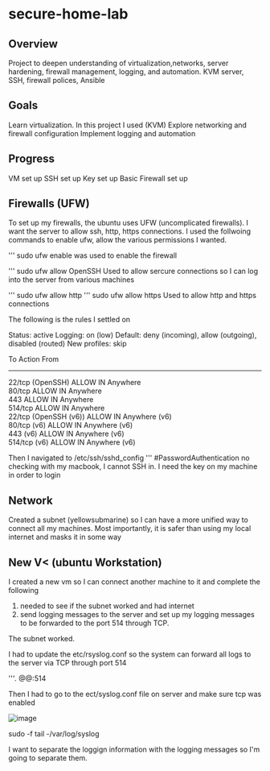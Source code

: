 # secure-home-lab

## Overview
Project to deepen understanding of virtualization,networks, server hardening, firewall management, logging, and automation. KVM server, SSH, firewall polices, Ansible

## Goals
Learn virtualization. In this project I used (KVM)
Explore networking and firewall configuration
Implement logging and automation

## Progress
VM set up
SSH set up
Key set up
Basic Firewall set up


## Firewalls (UFW)
To set up my firewalls, the ubuntu uses UFW (uncomplicated firewalls).
I want the server to allow ssh, http, https connections. I used the follwoing commands to enable ufw, allow the various permissions I wanted.

''' sudo ufw enable
was used to enable the firewall

''' sudo ufw allow OpenSSH
Used to allow sercure connections so I can log into the server from various machines

''' sudo ufw allow http
''' sudo ufw allow https
Used to allow http and https connections

The following is the rules I settled on  

Status: active
Logging: on (low)
Default: deny (incoming), allow (outgoing), disabled (routed)
New profiles: skip

To                         Action      From
--                         ------      ----
22/tcp (OpenSSH)           ALLOW IN    Anywhere                  
80/tcp                     ALLOW IN    Anywhere                  
443                        ALLOW IN    Anywhere                  
514/tcp                    ALLOW IN    Anywhere                  
22/tcp (OpenSSH (v6))      ALLOW IN    Anywhere (v6)             
80/tcp (v6)                ALLOW IN    Anywhere (v6)             
443 (v6)                   ALLOW IN    Anywhere (v6)             
514/tcp (v6)               ALLOW IN    Anywhere (v6)    

Then I navigated to /etc/ssh/sshd_config 
''' #PasswordAuthentication no
checking with my macbook, I cannot SSH in. I need the key on my machine in order to login

## Network

Created a subnet (yellowsubmarine) so I can have a more unified way to connect all my machines. Most importantly, it is safer than using my local internet and masks it in some way

## New V< (ubuntu Workstation)

I created a new vm so I can connect another machine to it and complete the following
1) needed to see if the subnet worked and had internet
2) send logging messages to the server and set up my logging messages to be forwarded to the port 514 through TCP.

The subnet worked.

I had to update the etc/rsyslog.conf so the system can forward all logs to the server via TCP through port 514

'''*.* @@<ipadddress>:514

Then I had to go to the ect/syslog.conf file on server and make sure tcp was enabled 


![image](https://github.com/user-attachments/assets/2f109d91-bec0-4c3d-980d-243046154261)

sudo -f tail -/var/log/syslog

I want to separate the loggign information with the logging messages so I'm going to separate them.



